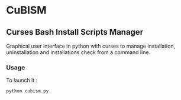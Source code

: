 # CuBISM
## Curses Bash Install Scripts Manager

Graphical user interface in python with curses to manage installation, uninstallation and installations check from a command line.

### Usage

To launch it :
```python
python cubism.py
```
